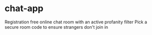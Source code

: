 # chat-app

Registration free online chat room with an active profanity filter
Pick a secure room code to ensure strangers don't join in
